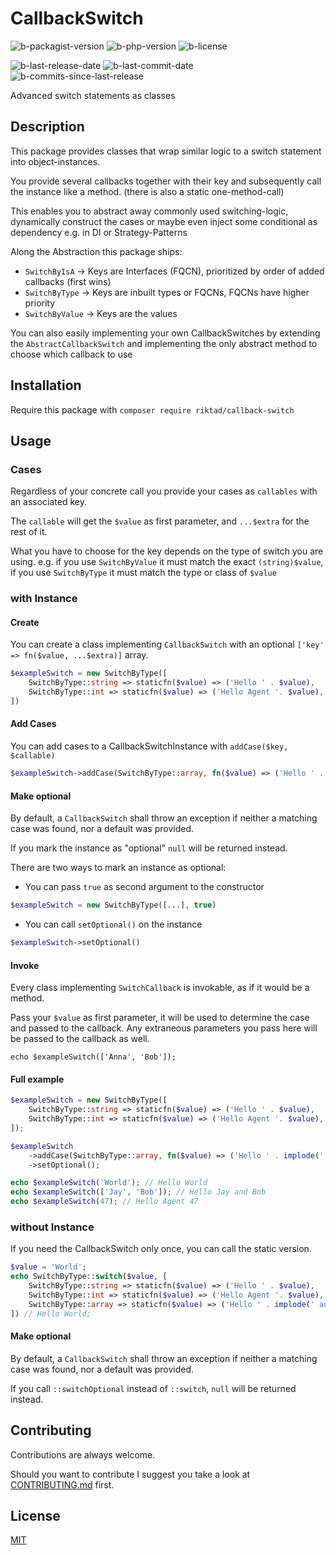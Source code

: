 # CallbackSwitch

![b-packagist-version] ![b-php-version] ![b-license]

![b-last-release-date] ![b-last-commit-date] ![b-commits-since-last-release]

Advanced switch statements as classes

## Description

This package provides classes that wrap similar logic to a switch statement
into object-instances.

You provide several callbacks together with their key and subsequently
call the instance like a method. (there is also a static one-method-call)

This enables you to abstract away commonly used switching-logic,
dynamically construct the cases or maybe even inject some conditional as dependency 
e.g.  in DI or Strategy-Patterns

Along the Abstraction this package ships:

- `SwitchByIsA` -> Keys are Interfaces (FQCN), prioritized by order of added callbacks (first wins)
- `SwitchByType` -> Keys are inbuilt types or FQCNs, FQCNs have higher priority
- `SwitchByValue` -> Keys are the values

You can also easily implementing your own CallbackSwitches by extending the `AbstractCallbackSwitch`
and implementing the only abstract method to choose which callback to use 

### 

## Installation

Require this package with `composer require riktad/callback-switch`

## Usage

### Cases

Regardless of your concrete call you provide your cases as `callables` with an associated key.

The `callable` will get the `$value` as first parameter, and `...$extra` for the rest of it.

What you have to choose for the key depends on the type of switch you are using.
e.g. if you use `SwitchByValue` it must match the exact `(string)$value`,
if you use `SwitchByType` it must match the type or class of `$value`

### with Instance

#### Create

You can create a class implementing `CallbackSwitch` with an optional `['key' => fn($value, ...$extra)]` array.

```php
$exampleSwitch = new SwitchByType([
    SwitchByType::string => staticfn($value) => ('Hello ' . $value),
    SwitchByType::int => staticfn($value) => ('Hello Agent '. $value),
])
```

#### Add Cases

You can add cases to a CallbackSwitchInstance with `addCase($key, $callable)`

```php
$exampleSwitch->addCase(SwitchByType::array, fn($value) => ('Hello ' . implode(' and ', $value)))
```

#### Make optional

By default, a `CallbackSwitch` shall throw an exception if neither a matching case was found, nor a default was provided.

If you mark the instance as "optional" `null` will be returned instead.

There are two ways to mark an instance as optional:

- You can pass `true` as second argument to the constructor

```php
$exampleSwitch = new SwitchByType([...], true)
```

- You can call `setOptional()` on the instance

```php
$exampleSwitch->setOptional()
```

#### Invoke

Every class implementing `SwitchCallback` is invokable, as if it would be a method.

Pass your `$value` as first parameter, it will be used to determine the case and passed to the callback.
Any extraneous parameters you pass here will be passed to the callback as well. 

```
echo $exampleSwitch(['Anna', 'Bob']);
```

#### Full example

```php
$exampleSwitch = new SwitchByType([
    SwitchByType::string => staticfn($value) => ('Hello ' . $value),
    SwitchByType::int => staticfn($value) => ('Hello Agent '. $value),
]);

$exampleSwitch
    ->addCase(SwitchByType::array, fn($value) => ('Hello ' . implode(' and ', $value)))
    ->setOptional();

echo $exampleSwitch('World'); // Hello World
echo $exampleSwitch(['Jay', 'Bob']); // Hello Jay and Bob
echo $exampleSwitch(47); // Hello Agent 47
```

### without Instance

If you need the CallbackSwitch only once, you can call the static version.

```php
$value = 'World';
echo SwitchByType::switch($value, [
    SwitchByType::string => staticfn($value) => ('Hello ' . $value),
    SwitchByType::int => staticfn($value) => ('Hello Agent '. $value),
    SwitchByType::array => staticfn($value) => ('Hello ' . implode(' and ', $value)))
]) // Hello World;
```

#### Make optional

By default, a `CallbackSwitch` shall throw an exception if neither a matching case was found, nor a default was provided.

If you call `::switchOptional` instead of `::switch`, `null` will be returned instead.

## Contributing

Contributions are always welcome.

Should you want to contribute I suggest you take 
a look at [CONTRIBUTING.md](.github/CONTRIBUTING.md) first.

## License

[MIT](./LICENSE)

[b-packagist-version]:[https://img.shields.io/packagist/v/riktad/callback-switch]
[b-php-version]:[https://img.shields.io/packagist/php-v/riktad/callback-switch]
[b-license]:[https://img.shields.io/github/license/RiktaD/CallbackSwitch]
[b-last-release-date]:[https://img.shields.io/github/release-date/RiktaD/CallbackSwitch]
[b-last-commit-date]:[https://img.shields.io/github/last-commit/RiktaD/CallbackSwitch]
[b-commits-since-last-release]:[https://img.shields.io/github/commits-since/RiktaD/CallbackSwitch/latest]
